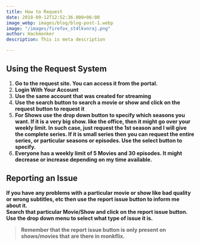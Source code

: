 ```yaml
---
title: How to Request
date: 2018-09-12T12:52:36.000+06:00
image_webp: images/blog/blog-post-1.webp
image: "/images/firefox_st4lkvnraj.png"
author: Hackmonker
description: This is meta description

---
```

## Using the Request System

1. **Go to the request site. You can access it from the portal.**
2. **Login With Your Account**
3. **Use the same account that was created for streaming**
4.  **Use the search button to search a movie or show and click on the request button to request it**
5.  **For Shows use the drop down button to specify which seasons you want. If it is a very big show. like the office, then it might go over your weekly limit. In such case, just request the 1st season and I will give the complete series. If it is small series then you can request the entire series, or particular seasons or episodes. Use the select button to specify.**
6.  **Everyone has a weekly limit of 5 Movies and 30 episodes. It might decrease or increase depending on my time available.**

## Reporting an Issue

**If you have any problems with a particular movie or show like bad quality or wrong subtitles, etc then use the report issue button to inform me about it.  
Search that particular Movie/Show and click on the report issue button. Use the drop down menu to select what type of issue it is.** 

> **Remember that the report issue button is only present on shows/movies that are there in monkflix.**